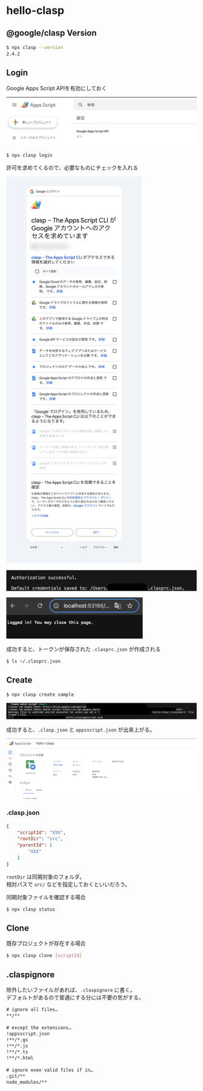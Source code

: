 # hello-clasp

## @google/clasp Version

```sh
$ npx clasp --version
2.4.2
```

## Login

Google Apps Script APIを有効にしておく

![GASをオンにする](docs/images/README/gas_on.png)

```sh
$ npx clasp login
```

許可を求めてくるので、必要なものにチェックを入れる

![Googleにログイン](docs/images/README/login.png)

![Googleにログイン成功(コンソール)](docs/images/README/login_successful_console.png)

![Googleにログイン成功(ブラウザ)](docs/images/README/login_successful_browser.png)

成功すると、トークンが保存された `.clasprc.json` が作成される

```sh
$ ls ~/.clasprc.json
```

## Create

```sh
$ npx clasp create sample
```

![プロジェクト作成](docs/images/README/create_console.png)

成功すると、`.clasp.json` と `appsscript.json` が出来上がる。

![プロジェクト作成(ブラウザ)](docs/images/README/create_browser.png)

### .clasp.json

```json
{
    "scriptId": "XXX",
    "rootDir": "src",
    "parentId": [
        "XXX"
    ]
}
```

`rootDir` は同期対象のフォルダ。  
相対パスで `src/` などを指定しておくといいだろう。

同期対象ファイルを確認する場合

```sh
$ npx clasp status
```


## Clone

既存プロジェクトが存在する場合

```sh
$ npx clasp clone [scriptId]
```

## .claspignore

除外したいファイルがあれば、`.claspignore` に書く。  
デフォルトがあるので普通にする分には不要の気がする。

```
# ignore all files…
**/**

# except the extensions…
!appsscript.json
!**/*.gs
!**/*.js
!**/*.ts
!**/*.html

# ignore even valid files if in…
.git/**
node_modules/**
```
